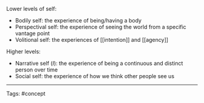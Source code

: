 Lower levels of self:
- Bodily self: the experience of being/having a body
- Perspectival self: the experience of seeing the world from a specific vantage point
- Volitional self: the experiences of [[intention]] and [[agency]]

Higher levels:
- Narrative self (_I_): the experience of being a continuous and distinct person over time
- Social self: the experience of how we think other people see us

_____________
Tags: #concept 